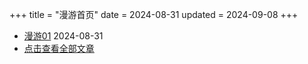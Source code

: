 +++
title = "漫游首页"
date = 2024-08-31
updated = 2024-09-08
+++

- [漫游01](/wandering/example01wandering/)          2024-08-31
- [点击查看全部文章](/wandering/index-all/)